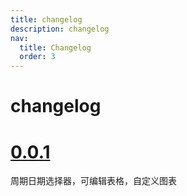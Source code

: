 ```yaml
---
title: changelog
description: changelog
nav:
  title: Changelog
  order: 3
---
```


# changelog

# [0.0.1](2023-02-14)

周期日期选择器，可编辑表格，自定义图表

